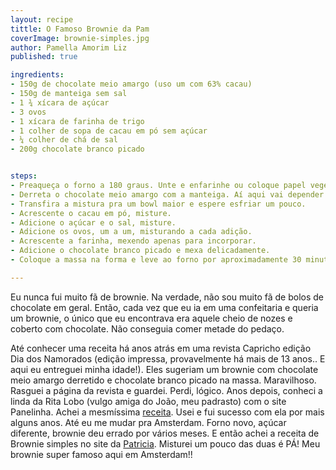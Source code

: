 ```yaml
---
layout: recipe
tittle: O Famoso Brownie da Pam  
coverImage: brownie-simples.jpg  
author: Pamella Amorim Liz
published: true

ingredients:  
- 150g de chocolate meio amargo (uso um com 63% cacau)  
- 150g de manteiga sem sal  
- 1 ¾ xícara de açúcar  
- 3 ovos  
- 1 xícara de farinha de trigo  
- 1 colher de sopa de cacau em pó sem açúcar  
- ¼ colher de chá de sal  
- 200g chocolate branco picado


steps:  
- Preaqueça o forno a 180 graus. Unte e enfarinhe ou coloque papel vegetal em uma forma de mais ou menos 25cm x 20cm (Não sei se isso existe. A minha tem 21cm x 18cm, e acho que poderia ser um pouquinho maior..)  
- Derreta o chocolate meio amargo com a manteiga. Aí aqui vai depender do quão ninja você é em derreter chocolate, pode derreter direto em uma panela (fogo bem baixo) OU no banho maria (aquele que você coloca uma panela com um pouco de água no fogo e encaixa um bowl na panela e espera derreter) OU no microondas (de 30 em 30 segundos). Faça como achar melhor e se sentir mais seguro. Só cuida pra não queimar o chocolate pelamor!  
- Transfira a mistura pra um bowl maior e espere esfriar um pouco.   
- Acrescente o cacau em pó, misture.  
- Adicione o açúcar e o sal, misture.  
- Adicione os ovos, um a um, misturando a cada adição.  
- Acrescente a farinha, mexendo apenas para incorporar.  
- Adicione o chocolate branco picado e mexa delicadamente.  
- Coloque a massa na forma e leve ao forno por aproximadamente 30 minutos. Esse, o palito não pode sair sequinho, tem que sair com algumas migalhas úmidas ainda.

---
```


Eu nunca fui muito fã de brownie. Na verdade, não sou muito fã de bolos de chocolate em geral. Então, cada vez que eu ia em uma confeitaria e queria um brownie, o único que eu encontrava era aquele cheio de nozes e coberto com chocolate. Não conseguia comer metade do pedaço.

Até conhecer uma receita há anos atrás em uma revista Capricho edição Dia dos Namorados (edição impressa, provavelmente há mais de 13 anos.. E aqui eu entreguei minha idade!). Eles sugeriam um brownie com chocolate meio amargo derretido e chocolate branco picado na massa. Maravilhoso. Rasguei a página da revista e guardei. Perdi, lógico. Anos depois, conheci a linda da Rita Lobo (vulgo amiga do João, meu padrasto) com o site Panelinha. Achei a mesmíssima [receita](http://www.panelinha.com.br/receita/Brownie). Usei e fui sucesso com ela por mais alguns anos. Até eu me mudar pra Amsterdam. Forno novo, açúcar diferente, brownie deu errado por vários meses. E então achei a receita de Brownie simples no site da [Patricia](http://technicolorkitchen.blogspot.nl/2017/01/brownies-super-simples-receita-facil.html). Misturei um pouco das duas é PÁ! Meu brownie super famoso aqui em Amsterdam!!
